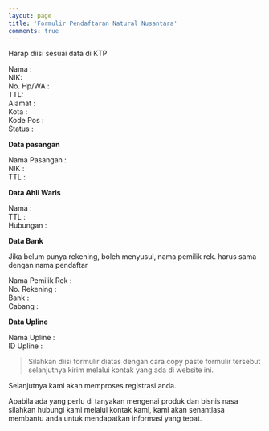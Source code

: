 ```yaml
---
layout: page
title: 'Formulir Pendaftaran Natural Nusantara'
comments: true
---
```


<div class="alert alert-success"> Harap diisi sesuai data di KTP </div>

Nama :<br>
NIK: <br>
No. Hp/WA : <br>
TTL:<br>
Alamat : <br>
Kota : <br>
Kode Pos :<br>
Status :<br>

**Data pasangan**

Nama Pasangan : <br>
NIK : <br>
TTL :<br>

**Data Ahli Waris**

Nama : <br>
TTL : <br>
Hubungan :<br>

**Data Bank**

<div class="alert alert-success"> Jika belum punya rekening, boleh menyusul, nama pemilik rek. harus sama dengan nama pendaftar </div>

Nama Pemilik Rek : <br>
No. Rekening :<br>
Bank :<br>
Cabang :<br>

**Data Upline**

Nama Upline :<br>
ID Upline :<br>

> Silahkan diisi formulir diatas dengan cara copy paste formulir tersebut selanjutnya kirim melalui kontak yang ada di website ini.

Selanjutnya kami akan memproses registrasi anda.

Apabila ada yang perlu di tanyakan mengenai produk dan bisnis nasa silahkan hubungi kami melalui kontak kami, kami akan senantiasa membantu anda untuk mendapatkan informasi yang tepat.
